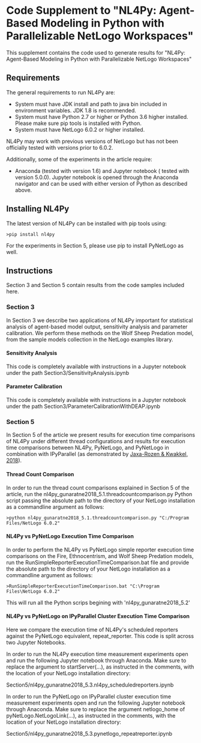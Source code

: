 # Code Supplement to "NL4Py: Agent-Based Modeling in Python with Parallelizable NetLogo Workspaces"

This supplement contains the code used to generate results for "NL4Py: Agent-Based Modeling in Python with Parallelizable NetLogo Workspaces"

## Requirements

The general requirements to run NL4Py are:
* System must have JDK install and path to java bin included in environment variables. JDK 1.8 is recommended.
* System must have Python 2.7 or higher or Python 3.6 higher installed. Please make sure pip tools is installed with Python.
* System must have NetLogo 6.0.2 or higher installed.

NL4Py may work with previous versions of NetLogo but has not been officially tested with versions prior to 6.0.2.

Additionally, some of the experiments in the article require:
* Anaconda (tested with version 1.6) and Jupyter notebook ( tested with version 5.0.0). Jupyter notebook is opened through the Anaconda navigator and can be used with either version of Python as described above.

## Installing NL4Py

The latest version of NL4Py can be installed with pip tools using:

```
>pip install nl4py
```

For the experiments in Section 5, please use pip to install PyNetLogo as well.

## Instructions

Section 3 and Section 5 contain results from the code samples included here.

### Section 3

In Section 3 we describe two applications of NL4Py important for statistical analysis of agent-based model output, sensitivity analysis and parameter calibration. We perform these methods on the Wolf Sheep Predation model, from the sample models collection in the NetLogo examples library. 

#### Sensitivity Analysis

This code is completely available with instructions in a Jupyter notebook under the path Section3/SensitivityAnalysis.ipynb

#### Parameter Calibration

This code is completely available with instructions in a Jupyter notebook under the path Section3/ParameterCalibrationWithDEAP.ipynb

### Section 5

In Section 5 of the article we present results for execution time comparisons of NL4Py under different thread configurations and results for execution time comparisons between NL4Py, PyNetLogo, and PyNetLogo in combination with IPyParallel (as demonstrated by [Jaxa-Rozen & Kwakkel, 2018](http://jasss.soc.surrey.ac.uk/21/2/4.html)).

#### Thread Count Comparison

In order to run the thread count comparisons explained in Section 5 of the article, run the nl4py_gunaratne2018_5.1.threadcountcomparison.py Python script passing the absolute path to the directory of your NetLogo installation as a commandline argument as follows:

```
>python nl4py_gunaratne2018_5.1.threadcountcomparison.py "C:/Program Files/NetLogo 6.0.2"
```

#### NL4Py vs PyNetLogo Execution Time Comparison

In order to perform the NL4Py vs PyNetLogo simple reporter execution time comparisons on the Fire, Ethnocentrism, and Wolf Sheep Predation models, run the RunSimpleReporterExecutionTimeComparison.bat file and provide the absolute path to the directory of your NetLogo installation as a commandline argument as follows:

```
>RunSimpleReporterExecutionTimeComparison.bat "C:\Program Files\NetLogo 6.0.2"
```

This will run all the Python scrips begining with 'nl4py_gunaratne2018_5.2'

#### NL4Py vs PyNetLogo on IPyParallel Cluster Execution Time Comparison

Here we compare the execution time of NL4Py's scheduled reporters against the PyNetLogo equivalent, repeat_reporter. This code is split across two Jupyter Notebooks. 

In order to run the NL4Py execution time measurement experiments open and run the following Jupyter notebook through Anaconda. Make sure to replace the argument to startServer(...), as instructed in the comments, with the location of your NetLogo installation directory:

Section5/nl4py_gunaratne2018_5.3.nl4py_scheduledreporters.ipynb

In order to run the PyNetLogo on IPyParallel cluster execution time measurement experiments open and run the following Jupyter notebook through Anaconda. Make sure to replace the argument netlogo_home of pyNetLogo.NetLogoLink(...), as instructed in the comments, with the location of your NetLogo installation directory:

Section5/nl4py_gunaratne2018_5.3.pynetlogo_repeatreporter.ipynb
